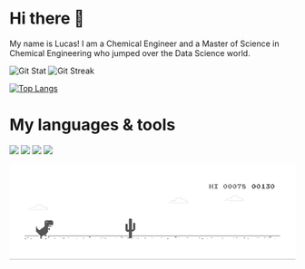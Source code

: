 <h1> Hi there 👋 </h1>

My name is Lucas! I am a Chemical Engineer and a Master of Science in Chemical Engineering who jumped over the Data Science world. 


![Git Stat](https://github-readme-stats.vercel.app/api?username=lucasquemelli&show_icons=true&theme=tokyonight)
![Git Streak](https://github-readme-streak-stats.herokuapp.com/?user=lucasquemelli&theme=tokyonight)


[![Top Langs](https://github-readme-stats.vercel.app/api/top-langs/?username=lucasquemelli&layout=compact&theme=tokyonight)](https://github.com/lucasquemelli/github-readme-stats)

# My languages & tools

<code><img width="10%" src="https://www.vectorlogo.zone/logos/python/python-ar21.svg"></code>
<code><img width="10%" src="https://www.vectorlogo.zone/logos/r-project/r-project-official.svg"></code>
<code><img width="10%" src="https://cdn.worldvectorlogo.com/logos/office-365-1.svg"></code>
<code><img width="10%" src="https://encrypted-tbn0.gstatic.com/images?q=tbn:ANd9GcSkON8JxDznoU9J8kLQSCRUlzLqN8VN7a8cHJhW-zyO2zuCLz0mPgEZIwpz6WrZVaoPyE8&usqp=CAU"></code>
    
![Dino Gif](https://github.com/lucasquemelli/lucasquemelli/raw/main/dino.gif)

<!--
**lucasquemelli/lucasquemelli** is a ✨ _special_ ✨ repository because its `README.md` (this file) appears on your GitHub profile.

Here are some ideas to get you started:

- 🔭 I’m currently working on ...
- 🌱 I’m currently learning ...
- 👯 I’m looking to collaborate on ...
- 🤔 I’m looking for help with ...
- 💬 Ask me about ...
- 📫 How to reach me: ...
- 😄 Pronouns: ...
- ⚡ Fun fact: ...
-->

